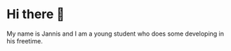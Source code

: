 # Hi there :wave:

My name is Jannis and I am a young student who does some developing in his freetime.

